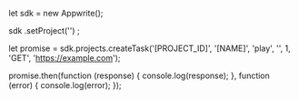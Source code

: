 let sdk = new Appwrite();

sdk
    .setProject('')
;

let promise = sdk.projects.createTask('[PROJECT_ID]', '[NAME]', 'play', '', 1, 'GET', 'https://example.com');

promise.then(function (response) {
    console.log(response);
}, function (error) {
    console.log(error);
});